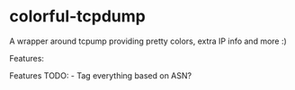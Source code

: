 # colorful-tcpdump

A wrapper around tcpump providing pretty colors, extra IP info and more :)

Features:

Features TODO:
	- Tag everything based on ASN?
